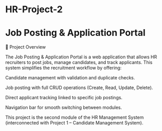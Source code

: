# HR-Project-2
# Job Posting & Application Portal

📌 Project Overview

The Job Posting & Application Portal is a web application that allows HR recruiters to post jobs, manage candidates, and track applicants.
This system simplifies the recruitment workflow by offering:

Candidate management with validation and duplicate checks.

Job posting with full CRUD operations (Create, Read, Update, Delete).

Direct applicant tracking linked to specific job postings.

Navigation bar for smooth switching between modules.

This project is the second module of the HR Management System (interconnected with Project 1 – Candidate Management System).

